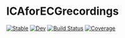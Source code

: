 # ICAforECGrecordings

[![Stable](https://img.shields.io/badge/docs-stable-blue.svg)](https://Tim-Mueller-Bagehl.github.io/ICAforECGrecordings.jl/stable/)
[![Dev](https://img.shields.io/badge/docs-dev-blue.svg)](https://Tim-Mueller-Bagehl.github.io/ICAforECGrecordings.jl/dev/)
[![Build Status](https://github.com/Tim-Mueller-Bagehl/ICAforECGrecordings.jl/actions/workflows/CI.yml/badge.svg?branch=main)](https://github.com/Tim-Mueller-Bagehl/ICAforECGrecordings.jl/actions/workflows/CI.yml?query=branch%3Amain)
[![Coverage](https://codecov.io/gh/Tim-Mueller-Bagehl/ICAforECGrecordings.jl/branch/main/graph/badge.svg)](https://codecov.io/gh/Tim-Mueller-Bagehl/ICAforECGrecordings.jl)
